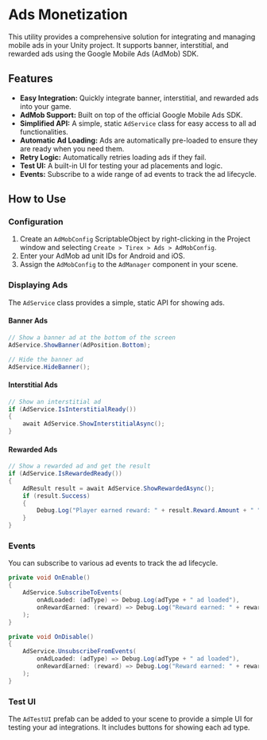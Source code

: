 # Ads Monetization

This utility provides a comprehensive solution for integrating and managing mobile ads in your Unity project. It supports banner, interstitial, and rewarded ads using the Google Mobile Ads (AdMob) SDK.

## Features

- **Easy Integration:** Quickly integrate banner, interstitial, and rewarded ads into your game.
- **AdMob Support:** Built on top of the official Google Mobile Ads SDK.
- **Simplified API:** A simple, static `AdService` class for easy access to all ad functionalities.
- **Automatic Ad Loading:** Ads are automatically pre-loaded to ensure they are ready when you need them.
- **Retry Logic:** Automatically retries loading ads if they fail.
- **Test UI:** A built-in UI for testing your ad placements and logic.
- **Events:** Subscribe to a wide range of ad events to track the ad lifecycle.

## How to Use

### Configuration

1.  Create an `AdMobConfig` ScriptableObject by right-clicking in the Project window and selecting `Create > Tirex > Ads > AdMobConfig`.
2.  Enter your AdMob ad unit IDs for Android and iOS.
3.  Assign the `AdMobConfig` to the `AdManager` component in your scene.

### Displaying Ads

The `AdService` class provides a simple, static API for showing ads.

#### Banner Ads

```csharp
// Show a banner ad at the bottom of the screen
AdService.ShowBanner(AdPosition.Bottom);

// Hide the banner ad
AdService.HideBanner();
```

#### Interstitial Ads

```csharp
// Show an interstitial ad
if (AdService.IsInterstitialReady())
{
    await AdService.ShowInterstitialAsync();
}
```

#### Rewarded Ads

```csharp
// Show a rewarded ad and get the result
if (AdService.IsRewardedReady())
{
    AdResult result = await AdService.ShowRewardedAsync();
    if (result.Success)
    {
        Debug.Log("Player earned reward: " + result.Reward.Amount + " " + result.Reward.Type);
    }
}
```

### Events

You can subscribe to various ad events to track the ad lifecycle.

```csharp
private void OnEnable()
{
    AdService.SubscribeToEvents(
        onAdLoaded: (adType) => Debug.Log(adType + " ad loaded"),
        onRewardEarned: (reward) => Debug.Log("Reward earned: " + reward.Amount)
    );
}

private void OnDisable()
{
    AdService.UnsubscribeFromEvents(
        onAdLoaded: (adType) => Debug.Log(adType + " ad loaded"),
        onRewardEarned: (reward) => Debug.Log("Reward earned: " + reward.Amount)
    );
}
```

### Test UI

The `AdTestUI` prefab can be added to your scene to provide a simple UI for testing your ad integrations. It includes buttons for showing each ad type.
